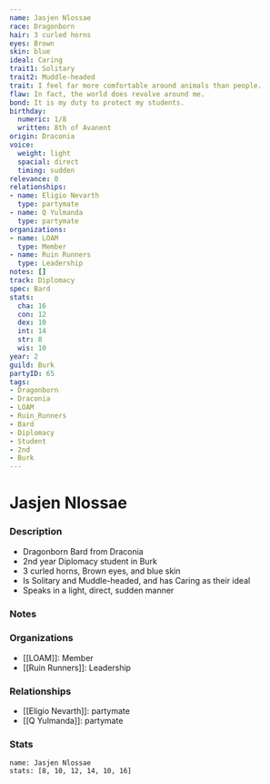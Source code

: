 ```yaml
---
name: Jasjen Nlossae
race: Dragonborn
hair: 3 curled horns
eyes: Brown
skin: blue
ideal: Caring
trait1: Solitary
trait2: Muddle-headed
trait: I feel far more comfortable around animals than people.
flaw: In fact, the world does revolve around me.
bond: It is my duty to protect my students.
birthday:
  numeric: 1/8
  written: 8th of Avanent
origin: Draconia
voice:
  weight: light
  spacial: direct
  timing: sudden
relevance: 0
relationships:
- name: Eligio Nevarth
  type: partymate
- name: Q Yulmanda
  type: partymate
organizations:
- name: LOAM
  type: Member
- name: Ruin Runners
  type: Leadership
notes: []
track: Diplomacy
spec: Bard
stats:
  cha: 16
  con: 12
  dex: 10
  int: 14
  str: 8
  wis: 10
year: 2
guild: Burk
partyID: 65
tags:
- Dragonborn
- Draconia
- LOAM
- Ruin_Runners
- Bard
- Diplomacy
- Student
- 2nd
- Burk
---
```

# Jasjen Nlossae
### Description
- Dragonborn Bard from Draconia
- 2nd year Diplomacy student in Burk
- 3 curled horns, Brown eyes, and blue skin
- Is Solitary and Muddle-headed, and has Caring as their ideal
- Speaks in a light, direct, sudden manner

### Notes

### Organizations
- [[LOAM]]: Member
- [[Ruin Runners]]: Leadership

### Relationships
- [[Eligio Nevarth]]: partymate
- [[Q Yulmanda]]: partymate

### Stats
```statblock
name: Jasjen Nlossae
stats: [8, 10, 12, 14, 10, 16]
```